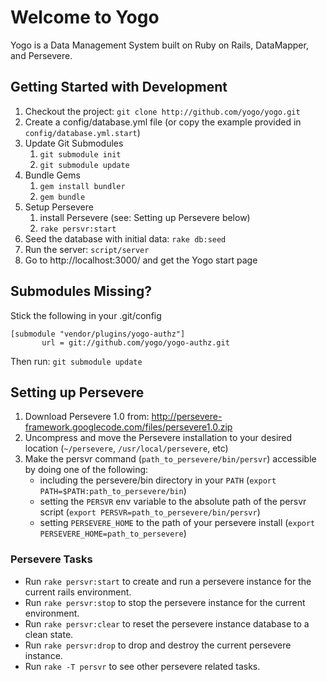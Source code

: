 # Welcome to Yogo

Yogo is a Data Management System built on Ruby on Rails, DataMapper, and Persevere.

## Getting Started with Development

1. Checkout the project: `git clone http://github.com/yogo/yogo.git`
2. Create a config/database.yml file (or copy the example provided in `config/database.yml.start`)
3. Update Git Submodules
    1. `git submodule init`
    2. `git submodule update`
4. Bundle Gems
    1. `gem install bundler`
    2. `gem bundle`
5. Setup Persevere 
    1. install Persevere (see: Setting up Persevere below)
    2. `rake persvr:start`
6. Seed the database with initial data: `rake db:seed`
7. Run the server: `script/server`
8. Go to http://localhost:3000/ and get the Yogo start page

## Submodules Missing?

Stick the following in your .git/config 

    [submodule "vendor/plugins/yogo-authz"]
           url = git://github.com/yogo/yogo-authz.git

Then run: `git submodule update`

## Setting up Persevere

1. Download Persevere 1.0 from: http://persevere-framework.googlecode.com/files/persevere1.0.zip
2. Uncompress and move the Persevere installation to your desired location (`~/persevere`, `/usr/local/persevere`, etc)
3. Make the persvr command (`path_to_persevere/bin/persvr`) accessible by doing one of the following:
    - including the persevere/bin directory in your `PATH` (`export PATH=$PATH:path_to_persevere/bin`)
    - setting the `PERSVR` env variable to the absolute path of the persvr script (`export PERSVR=path_to_persevere/bin/persvr`)
    - setting `PERSEVERE_HOME` to the path of your persevere install (`export PERSEVERE_HOME=path_to_persevere`)

### Persevere Tasks
- Run `rake persvr:start` to create and run a persevere instance for the current rails environment.
- Run `rake persvr:stop` to stop the persevere instance for the current environment.
- Run `rake persvr:clear` to reset the persevere instance database to a clean state.
- Run `rake persvr:drop` to drop and destroy the current persevere instance.
- Run `rake -T persvr` to see other persevere related tasks.




